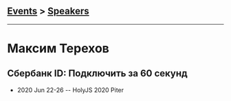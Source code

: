## [Events](../README.md) > [Speakers](../speakers.md)
---

# Максим Терехов

## Сбербанк ID: Подключить за 60 секунд
- 2020 Jun 22-26 -- HolyJS 2020 Piter    
